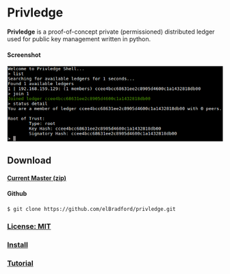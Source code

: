 Privledge
======
**Privledge** is a proof-of-concept private (permissioned) distributed ledger used for public key management written in python.

#### Screenshot
![privledge screenshot](screenshot.png "privledge screenshot")

## Download
#### [Current Master (zip)](https://github.com/elBradford/privledge/archive/master.zip)

#### Github 
```
$ git clone https://github.com/elBradford/privledge.git
```

### [License: MIT](LICENSE.txt)

### [Install](INSTALL.md)

### [Tutorial](TUTORIAL.md)
